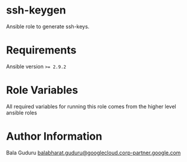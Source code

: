 # ssh-keygen

Ansible role to generate ssh-keys.

# Requirements

Ansible version `>= 2.9.2`

# Role Variables

All required variables for running this role comes from the higher level ansible roles

# Author Information

Bala Guduru <balabharat.guduru@googlecloud.corp-partner.google.com>
